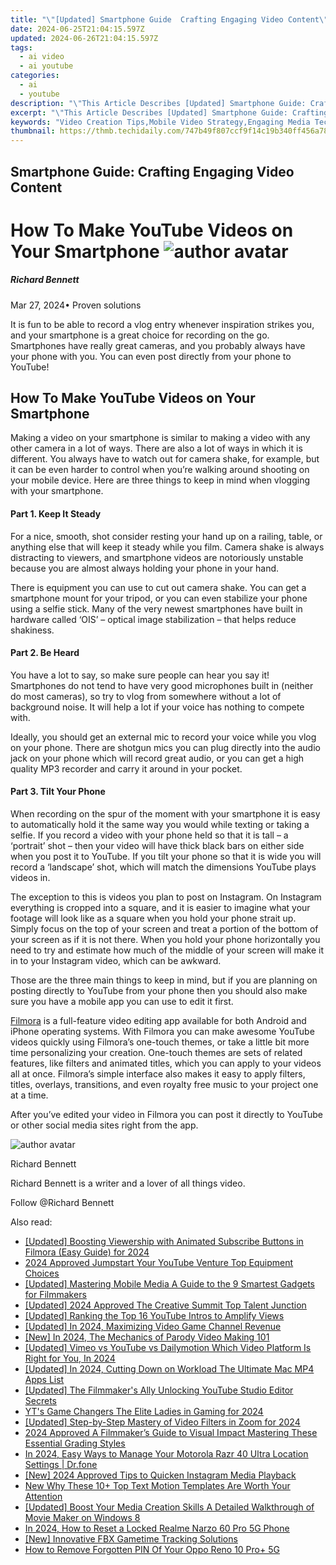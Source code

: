```yaml
---
title: "\"[Updated] Smartphone Guide  Crafting Engaging Video Content\""
date: 2024-06-25T21:04:15.597Z
updated: 2024-06-26T21:04:15.597Z
tags:
  - ai video
  - ai youtube
categories:
  - ai
  - youtube
description: "\"This Article Describes [Updated] Smartphone Guide: Crafting Engaging Video Content\""
excerpt: "\"This Article Describes [Updated] Smartphone Guide: Crafting Engaging Video Content\""
keywords: "Video Creation Tips,Mobile Video Strategy,Engaging Media Techniques,Smartphone Film Making,Captivating Screen Shots,Mobile Content Crafting,Video Production Basics"
thumbnail: https://thmb.techidaily.com/747b49f807ccf9f14c19b340ff456a78dd6771beaa7f3b2a1e86afcc1230369a.jpg
---
```


## Smartphone Guide: Crafting Engaging Video Content

# How To Make YouTube Videos on Your Smartphone ![author avatar](https://images.wondershare.com/filmora/article-images/richard-bennett.jpg)

##### Richard Bennett

 Mar 27, 2024• Proven solutions

 It is fun to be able to record a vlog entry whenever inspiration strikes you, and your smartphone is a great choice for recording on the go. Smartphones have really great cameras, and you probably always have your phone with you. You can even post directly from your phone to YouTube!

## How To Make YouTube Videos on Your Smartphone

 Making a video on your smartphone is similar to making a video with any other camera in a lot of ways. There are also a lot of ways in which it is different. You always have to watch out for camera shake, for example, but it can be even harder to control when you’re walking around shooting on your mobile device. Here are three things to keep in mind when vlogging with your smartphone.

#### Part 1\. Keep It Steady

 For a nice, smooth, shot consider resting your hand up on a railing, table, or anything else that will keep it steady while you film. Camera shake is always distracting to viewers, and smartphone videos are notoriously unstable because you are almost always holding your phone in your hand.

 There is equipment you can use to cut out camera shake. You can get a smartphone mount for your tripod, or you can even stabilize your phone using a selfie stick. Many of the very newest smartphones have built in hardware called ‘OIS’ – optical image stabilization – that helps reduce shakiness.

#### Part 2\. Be Heard

 You have a lot to say, so make sure people can hear you say it! Smartphones do not tend to have very good microphones built in (neither do most cameras), so try to vlog from somewhere without a lot of background noise. It will help a lot if your voice has nothing to compete with.

 Ideally, you should get an external mic to record your voice while you vlog on your phone. There are shotgun mics you can plug directly into the audio jack on your phone which will record great audio, or you can get a high quality MP3 recorder and carry it around in your pocket.

#### Part 3\. Tilt Your Phone

 When recording on the spur of the moment with your smartphone it is easy to automatically hold it the same way you would while texting or taking a selfie. If you record a video with your phone held so that it is tall – a ‘portrait’ shot – then your video will have thick black bars on either side when you post it to YouTube. If you tilt your phone so that it is wide you will record a ‘landscape’ shot, which will match the dimensions YouTube plays videos in.

 The exception to this is videos you plan to post on Instagram. On Instagram everything is cropped into a square, and it is easier to imagine what your footage will look like as a square when you hold your phone strait up. Simply focus on the top of your screen and treat a portion of the bottom of your screen as if it is not there. When you hold your phone horizontally you need to try and estimate how much of the middle of your screen will make it in to your Instagram video, which can be awkward.

 Those are the three main things to keep in mind, but if you are planning on posting directly to YouTube from your phone then you should also make sure you have a mobile app you can use to edit it first.

[Filmora](https://tools.techidaily.com/wondershare/filmora/download/) is a full-feature video editing app available for both Android and iPhone operating systems. With Filmora you can make awesome YouTube videos quickly using Filmora’s one-touch themes, or take a little bit more time personalizing your creation. One-touch themes are sets of related features, like filters and animated titles, which you can apply to your videos all at once. Filmora’s simple interface also makes it easy to apply filters, titles, overlays, transitions, and even royalty free music to your project one at a time.

 After you’ve edited your video in Filmora you can post it directly to YouTube or other social media sites right from the app.

![author avatar](https://images.wondershare.com/filmora/article-images/richard-bennett.jpg)

Richard Bennett

Richard Bennett is a writer and a lover of all things video.

Follow @Richard Bennett


<ins class="adsbygoogle"
     style="display:block"
     data-ad-format="autorelaxed"
     data-ad-client="ca-pub-7571918770474297"
     data-ad-slot="1223367746"></ins>



<ins class="adsbygoogle"
     style="display:block"
     data-ad-client="ca-pub-7571918770474297"
     data-ad-slot="8358498916"
     data-ad-format="auto"
     data-full-width-responsive="true"></ins>

<span class="atpl-alsoreadstyle">Also read:</span>
<div><ul>
<li><a href="https://youtube-blog.techidaily.com/ed-boosting-viewership-with-animated-subscribe-buttons-in-filmora-easy-guide-for-2024/"><u>[Updated] Boosting Viewership with Animated Subscribe Buttons in Filmora (Easy Guide) for 2024</u></a></li>
<li><a href="https://youtube-blog.techidaily.com/approved-jumpstart-your-youtube-venture-top-equipment-choices/"><u>2024 Approved  Jumpstart Your YouTube Venture  Top Equipment Choices</u></a></li>
<li><a href="https://youtube-blog.techidaily.com/ed-mastering-mobile-media-a-guide-to-the-9-smartest-gadgets-for-filmmakers/"><u>[Updated] Mastering Mobile Media  A Guide to the 9 Smartest Gadgets for Filmmakers</u></a></li>
<li><a href="https://youtube-blog.techidaily.com/ed-2024-approved-the-creative-summit-top-talent-junction/"><u>[Updated] 2024 Approved  The Creative Summit  Top Talent Junction</u></a></li>
<li><a href="https://youtube-blog.techidaily.com/ed-ranking-the-top-16-youtube-intros-to-amplify-views/"><u>[Updated] Ranking the Top 16 YouTube Intros to Amplify Views</u></a></li>
<li><a href="https://youtube-blog.techidaily.com/ed-in-2024-maximizing-video-game-channel-revenue/"><u>[Updated] In 2024, Maximizing Video Game Channel Revenue</u></a></li>
<li><a href="https://youtube-blog.techidaily.com/n-2024-the-mechanics-of-parody-video-making-101/"><u>[New] In 2024, The Mechanics of Parody  Video Making 101</u></a></li>
<li><a href="https://youtube-blog.techidaily.com/ed-vimeo-vs-youtube-vs-dailymotion-which-video-platform-is-right-for-you-in-2024/"><u>[Updated] Vimeo vs YouTube vs Dailymotion  Which Video Platform Is Right for You, In 2024</u></a></li>
<li><a href="https://youtube-blog.techidaily.com/ed-in-2024-cutting-down-on-workload-the-ultimate-mac-mp4-apps-list/"><u>[Updated] In 2024, Cutting Down on Workload  The Ultimate Mac MP4 Apps List</u></a></li>
<li><a href="https://youtube-blog.techidaily.com/ed-the-filmmakers-ally-unlocking-youtube-studio-editor-secrets/"><u>[Updated] The Filmmaker's Ally  Unlocking YouTube Studio Editor Secrets</u></a></li>
<li><a href="https://facebook-video-share.techidaily.com/yts-game-changers-the-elite-ladies-in-gaming-for-2024/"><u>YT's Game Changers  The Elite Ladies in Gaming for 2024</u></a></li>
<li><a href="https://on-screen-recording.techidaily.com/updated-step-by-step-mastery-of-video-filters-in-zoom-for-2024/"><u>[Updated] Step-by-Step Mastery of Video Filters in Zoom for 2024</u></a></li>
<li><a href="https://extra-hints.techidaily.com/2024-approved-a-filmmakers-guide-to-visual-impact-mastering-these-essential-grading-styles/"><u>2024 Approved  A Filmmaker’s Guide to Visual Impact  Mastering These Essential Grading Styles</u></a></li>
<li><a href="https://android-location.techidaily.com/in-2024-easy-ways-to-manage-your-motorola-razr-40-ultra-location-settings-drfone-by-drfone-virtual/"><u>In 2024, Easy Ways to Manage Your Motorola Razr 40 Ultra Location Settings | Dr.fone</u></a></li>
<li><a href="https://instagram-video-recordings.techidaily.com/new-2024-approved-tips-to-quicken-instagram-media-playback/"><u>[New] 2024 Approved  Tips to Quicken Instagram Media Playback</u></a></li>
<li><a href="https://animation-videos.techidaily.com/new-why-these-10plus-top-text-motion-templates-are-worth-your-attention/"><u>New Why These 10+ Top Text Motion Templates Are Worth Your Attention</u></a></li>
<li><a href="https://extra-tips.techidaily.com/updated-boost-your-media-creation-skills-a-detailed-walkthrough-of-movie-maker-on-windows-8/"><u>[Updated] Boost Your Media Creation Skills  A Detailed Walkthrough of Movie Maker on Windows 8</u></a></li>
<li><a href="https://easy-unlock-android.techidaily.com/in-2024-how-to-reset-a-locked-realme-narzo-60-pro-5g-phone-by-drfone-android/"><u>In 2024, How to Reset a Locked Realme Narzo 60 Pro 5G Phone</u></a></li>
<li><a href="https://screen-activity-recording.techidaily.com/new-innovative-fbx-gametime-tracking-solutions/"><u>[New] Innovative FBX Gametime Tracking Solutions</u></a></li>
<li><a href="https://easy-unlock-android.techidaily.com/how-to-remove-forgotten-pin-of-your-oppo-reno-10-proplus-5g-by-drfone-android/"><u>How to Remove Forgotten PIN Of Your Oppo Reno 10 Pro+ 5G</u></a></li>
</ul></div>

